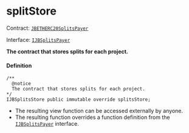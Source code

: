 # splitStore

Contract: [`JBETHERC20SplitsPayer`](/dev/api/contracts/or-utilities/jbetherc20splitspayer/README.md)

Interface: [`IJBSplitsPayer`](/dev/api/interfaces/ijbsplitspayer.md)

**The contract that stores splits for each project.**

#### Definition

```
/**
  @notice
  The contract that stores splits for each project.
*/
IJBSplitsStore public immutable override splitsStore;
```

* The resulting view function can be accessed externally by anyone.
* The resulting function overrides a function definition from the [`IJBSplitsPayer`](/dev/api/interfaces/ijbsplitspayer.md) interface.
